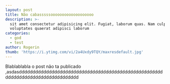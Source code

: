 ```yaml
---
layout: post
title: Não cabasssssooooooooooooooooooo
description: >-
  sit amet consectetur adipisicing elit. Fugiat, laborum quas. Nam culpa
  voluptates quaerat adipisci laborum
categories:
  - god
  - test
author: Rogerin
thumb: 'https://i.ytimg.com/vi/2a4Uxdy9TQY/maxresdefault.jpg'
---
```


Blablablabla o post não ta publicado ,asdasdddddddddddddddddddddddddddddddddddddddddddddddddddddddddddddddddddddddddddddddd
